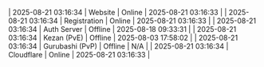 | 2025-08-21 03:16:34 | Website | Online | 2025-08-21 03:16:33 |
| 2025-08-21 03:16:34 | Registration | Online | 2025-08-21 03:16:33 |
| 2025-08-21 03:16:34 | Auth Server | Offline | 2025-08-18 09:33:31 |
| 2025-08-21 03:16:34 | Kezan (PvE) | Offline | 2025-08-03 17:58:02 |
| 2025-08-21 03:16:34 | Gurubashi (PvP) | Offline | N/A |
| 2025-08-21 03:16:34 | Cloudflare | Online | 2025-08-21 03:16:33 |
